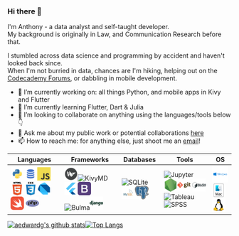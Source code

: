 ### Hi there 👋

I'm Anthony - a data analyst and self-taught developer. <br>
My background is originally in Law, and Communication Research before that.

I stumbled across data science and programming by accident and haven't looked back since. <br>
When I'm not burried in data, chances are I'm hiking, helping out on the [Codecademy Forums](https://discuss.codecademy.com/u/el_cocodrilo/summary), or dabbling in mobile development.


- 🔭 I’m currently working on: all things Python, and mobile apps in Kivy and Flutter
- 🌱 I’m currently learning Flutter, Dart & Julia
- 👯 I’m looking to collaborate on anything using the languages/tools below :point_down:
- 💬 Ask me about my public work or potential collaborations [here](https://github.com/aedwardg/aedwardg/issues)
- 📫 How to reach me: for anything else, just shoot me an [email](mailto:anthony@anthonysdata.com)!

| Languages  | Frameworks | Databases | Tools | OS  |
| ---------- | ---------- | --------- | ----- | --- |
| <img alt="Python" src="https://raw.githubusercontent.com/github/explore/80688e429a7d4ef2fca1e82350fe8e3517d3494d/topics/python/python.png" width="30" /><img alt="SQL" src="https://raw.githubusercontent.com/github/explore/80688e429a7d4ef2fca1e82350fe8e3517d3494d/topics/sql/sql.png" width="30" /><img alt="JavaScript" src="https://raw.githubusercontent.com/github/explore/80688e429a7d4ef2fca1e82350fe8e3517d3494d/topics/javascript/javascript.png" width="30" /><img alt="HTML" src="https://raw.githubusercontent.com/github/explore/80688e429a7d4ef2fca1e82350fe8e3517d3494d/topics/html/html.png" width="30" /><img alt="CSS" src="https://raw.githubusercontent.com/github/explore/80688e429a7d4ef2fca1e82350fe8e3517d3494d/topics/css/css.png" width="30" /><img alt="Dart" src="https://raw.githubusercontent.com/github/explore/80688e429a7d4ef2fca1e82350fe8e3517d3494d/topics/dart/dart.png" width="30" /> <img alt="Swift" src="https://raw.githubusercontent.com/github/explore/80688e429a7d4ef2fca1e82350fe8e3517d3494d/topics/swift/swift.png" width="30" /> <img alt="PHP" src="https://raw.githubusercontent.com/github/explore/80688e429a7d4ef2fca1e82350fe8e3517d3494d/topics/php/php.png" width="30" /> | <img alt="Kivy" src="https://raw.githubusercontent.com/kivy/kivy/master/kivy/data/logo/kivy-icon-256.png" width="30" /><img alt="KivyMD" src="https://raw.githubusercontent.com/kivymd/KivyMD/master/demos/kitchen_sink/assets/kivymd.png" width="30" /><img alt="Flutter" src="https://raw.githubusercontent.com/github/explore/80688e429a7d4ef2fca1e82350fe8e3517d3494d/topics/flutter/flutter.png" width="30" /><img alt="Bootstrap" src="https://raw.githubusercontent.com/github/explore/80688e429a7d4ef2fca1e82350fe8e3517d3494d/topics/bootstrap/bootstrap.png" width="30" /><img alt="Bulma" src="https://raw.githubusercontent.com/jgthms/bulma/master/favicon.ico" width="30" /><img alt="Django" src="https://raw.githubusercontent.com/github/explore/80688e429a7d4ef2fca1e82350fe8e3517d3494d/topics/django/django.png" width="30" /> | <img alt="SQLite" src="https://www.anthonysdata.com/Sqlite.png" width="30" /><img alt="MySQL" src="https://raw.githubusercontent.com/github/explore/80688e429a7d4ef2fca1e82350fe8e3517d3494d/topics/mysql/mysql.png" width="30" /><img alt="PostgreSQL" src="https://raw.githubusercontent.com/github/explore/80688e429a7d4ef2fca1e82350fe8e3517d3494d/topics/postgresql/postgresql.png" width="30" /> | <img alt="Jupyter" src="https://upload.wikimedia.org/wikipedia/commons/3/38/Jupyter_logo.svg" width="30" /><img alt="Node" src="https://raw.githubusercontent.com/github/explore/80688e429a7d4ef2fca1e82350fe8e3517d3494d/topics/nodejs/nodejs.png" width="30" /><img alt="Git" src="https://raw.githubusercontent.com/github/explore/80688e429a7d4ef2fca1e82350fe8e3517d3494d/topics/git/git.png" width="30"/>  <img alt="Bash" src="https://raw.githubusercontent.com/github/explore/80688e429a7d4ef2fca1e82350fe8e3517d3494d/topics/bash/bash.png" width="30" /><img alt="Tableau" src="https://www.anthonysdata.com/Tableau_logo.png" width="45" /><img alt="SPSS" src="https://www.anthonysdata.com/Logo_SPSS.png" width="30"> | <img alt="Windows" src="https://raw.githubusercontent.com/github/explore/80688e429a7d4ef2fca1e82350fe8e3517d3494d/topics/windows/windows.png" width="50" /><img alt="MacOS" src="https://raw.githubusercontent.com/github/explore/80688e429a7d4ef2fca1e82350fe8e3517d3494d/topics/macos/macos.png" width="30" /><img alt="Linux" src="https://raw.githubusercontent.com/github/explore/80688e429a7d4ef2fca1e82350fe8e3517d3494d/topics/linux/linux.png" width="30" /> |

[![aedwardg's github stats](https://github-readme-stats.vercel.app/api?username=aedwardg&count_private=true&theme=nord&show_icons=true)](https://github.com/anuraghazra/github-readme-stats)[![Top Langs](https://github-readme-stats.vercel.app/api/top-langs/?username=aedwardg&exclude_repo=aedwardg.github.io&langs_count=7&layout=compact&theme=nord)](https://github.com/anuraghazra/github-readme-stats)

<!--
**aedwardg/aedwardg** is a ✨ _special_ ✨ repository because its `README.md` (this file) appears on your GitHub profile.

Here are some ideas to get you started:

- 🔭 I’m currently working on ...
- 🌱 I’m currently learning ...
- 👯 I’m looking to collaborate on ...
- 🤔 I’m looking for help with ...
- 💬 Ask me about ...
- 📫 How to reach me: ...
- 😄 Pronouns: ...
- ⚡ Fun fact: ...
-->

